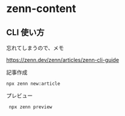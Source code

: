 # zenn-content

## CLI 使い方

忘れてしまうので、メモ

https://zenn.dev/zenn/articles/zenn-cli-guide

記事作成

```shell
npx zenn new:article
```

プレビュー

```shell
 npx zenn preview
```
